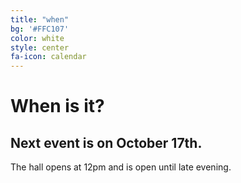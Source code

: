 ```yaml
---
title: "when"
bg: '#FFC107'
color: white
style: center
fa-icon: calendar
---
```


# When is it?

## Next event is on October 17th.

The hall opens at 12pm and is open until late evening.
